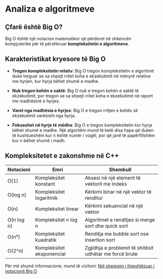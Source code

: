# Analiza e algoritmeve

## Çfarë është Big O?

Big O është një notacion matematikor që përdoret në shkencën kompjuterike për të përshkruar **kompleksitetin e algoritmeve**.

## Karakteristikat kryesore të Big O

- **Tregon kompleksitetin relativ**: Big O tregon kompleksitetin e algoritmit duke treguar se sa shpejt rritet koha e ekzekutimit në mënyrë relative me hyrjen, kur hyrja bëhet shumë e madhe.

- **Nuk tregon kohën e saktë**: Big O nuk e tregon kohën e saktë të ekzekutimit, por tregon se sa shpejt rritet koha e ekzekutimit në raport me madhësinë e hyrjes.

- **Varet nga madhësia e hyrjes**: Big O e tregon rritjen e kohës së ekzekutimit varësisht nga hyrja.

- **Fokusohet në hyrje të mëdha**: Big O e tregon kompleksitetin kur hyrja bëhet shumë e madhe. Një algoritëm mund të ketë disa hapa që duken të kushtueshëm kur n është numër i vogël, por që janë të papërfillshëm kur n bëhet shumë i madh.

## Kompleksitetet e zakonshme në C++

| Notacioni  | Emri                      | Shembull                                                |
| ---------- | ------------------------- | ------------------------------------------------------- |
| O(1)       | Kompleksitet konstant     | Aksesi në një element të vektorit me indeks             |
| O(log n)   | Kompleksitet logaritmik   | Kërkimi binar në një vektor të renditur                 |
| O(n)       | Kompleksitet linear       | Kërkimi sekuencial në një vektor                        |
| O(n log n) | Kompleksitet n log n      | Algoritmet e renditjes si merge sort dhe quick sort     |
| O(n²)      | Kompleksitet kuadratik    | Renditja me bubble sort ose insertion sort              |
| O(2^n)     | Kompleksitet eksponencial | Zgjidhja e problemit të shitësit udhëtar me forcë brute |

Për më shumë informacione, mund të vizitoni: [Një shpjegim i thjeshtëzuar i notacionit Big O](https://medium.com/karuna-sehgal/a-simplified-explanation-of-the-big-o-notation-82523585e835)
